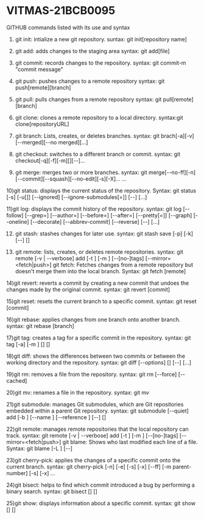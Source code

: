 # VITMAS-21BCB0095

GITHUB commands listed with its use and syntax
1) git init: intialize a new git repository.
suntax: git init[repository name]

2) git add: adds changes to the staging area
syntax: git add[file]

3) git commit: records changes to the repository.
syntax: git commit-m "commit message"

4) git push: pushes changes to a remote repository
syntax: git push[remote][branch]

5) git pull: pulls changes from a remote repository
syntax: git pull[remote][branch]

6) git clone: clones a remote repository to a local directory.
syntax:git clone[repositoryURL]

7) git branch: Lists, creates, or deletes branches. 
syntax: git brach[-a][-v][--merged][--no merged][...]

8) git checkout: switches to a different branch or commit.
syntax: git checkout[-q][-f][-m][][--]...

9) git merge: merges two or more branches.
syntax: git merge[--no-ff][-n][--commit][--squash][--no-edit][-s][-X]... ...

10)git status: displays the current status of the repository.
Syntax: git status [-s] [-u[]] [--ignored] [--ignore-submodules[=]] [--] [...]

11)git log: displays the commit history of the repository.
syntax: git log [--follow] [--grep=] [--author=] [--before=] [--after=] [--pretty[=]] [--graph] [--oneline] [--decorate] [--abbrev-commit] [--reverse] [--] [...]

12) git stash: stashes changes for later use. 
syntax: git stash save [-p] [-k] [--] []

13) git remote: lists, creates, or deletes remote repositories.
syntax: git remote [-v | --verbose] add [-t ] [-m ] [--[no-]tags] [--mirror=<fetch|push>] git fetch: Fetches changes from a remote repository but doesn't merge them into the local branch. Syntax: git fetch [remote]

14)git revert: reverts a commit by creating a new commit that undoes the changes made by the original commit.
syntax: git revert [commit]

15)git reset: resets the current branch to a specific commit. 
syntax: git reset [commit]

16)git rebase: applies changes from one branch onto another branch. 
syntax: git rebase [branch]

17)git tag: creates a tag for a specific commit in the repository. 
syntax: git tag [-a] [-m ] [] []

18)git diff: shows the differences between two commits or between the working directory and the repository. 
syntax: git diff [--options] [] [--] [...]

19)git rm: removes a file from the repository.
syntax: git rm [--force] [--cached]

20)git mv: renames a file in the repository.
syntax: git mv

21)git submodule: manages Git submodules, which are Git repositories embedded within a parent Git repository. 
syntax: git submodule [--quiet] add [-b ] [--name ] [--reference ] [--] []

22)git remote: manages remote repositories that the local repository can track.
syntax: git remote [-v | --verbose] add [-t ] [-m ] [--[no-]tags] [--mirror=<fetch|push>] git blame: Shows who last modified each line of a file. Syntax: git blame [-L ] [--]

23)git cherry-pick: applies the changes of a specific commit onto the current branch. 
syntax: git cherry-pick [-n] [-e] [-s] [-x] [--ff] [-m parent-number] [-s] [-x] ...

24)git bisect: helps to find which commit introduced a bug by performing a binary search.
syntax: git bisect [] []

25)git show: displays information about a specific commit.
syntax: git show [] []
